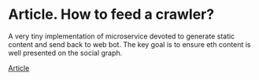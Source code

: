 # Article. How to feed a crawler?

A very tiny implementation of microservice devoted to generate static content and send back to web bot. The key goal is to ensure eth content is well presented on the social graph.

[Article]()
